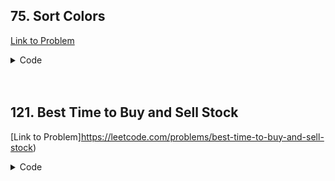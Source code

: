<h2>75. Sort Colors</h2>

[Link to Problem](https://leetcode.com/problems/sort-colors)

<details><summary>Code</summary>

```java
package striver_sde_sheet.array1;

public class P5SA012 {
    private void swap(int[] a, int i, int j) {
        if (i == j) return;
        a[i] = a[i] + a[j];
        a[j] = a[i] - a[j];
        a[i] = a[i] - a[j];
    }

    public void sortColors(int[] nums) {
        int low = 0, mid = 0, high = nums.length - 1;
        while (mid <= high) {
            if (nums[mid] == 0) {
                swap(nums, low, mid);
                low++;
                mid++;
            } else if (nums[mid] == 1) {
                mid++;
            } else {
                swap(nums, mid, high);
                high--;
            }
        }
    }
}
```

</details>

<br>
<br>

<h2>121. Best Time to Buy and Sell Stock</h2>

[Link to Problem]https://leetcode.com/problems/best-time-to-buy-and-sell-stock)

<details><summary>Code</summary>

```java
package striver_sde_sheet.array1;

public class P6SBS {
    public int maxProfit(int[] prices) {
        int minStockPrice = prices[0], profit = 0;
        for (int i = 1; i < prices.length; i++) {
            profit = Math.max(profit, prices[i] - minStockPrice);
            minStockPrice = Math.min(minStockPrice, prices[i]);
        }

        return profit;
    }
}
```

</details>
